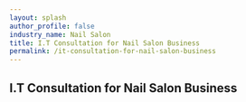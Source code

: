 ```yaml
---
layout: splash 
author_profile: false 
industry_name: Nail Salon
title: I.T Consultation for Nail Salon Business
permalink: /it-consultation-for-nail-salon-business
---
```


## I.T Consultation for Nail Salon Business